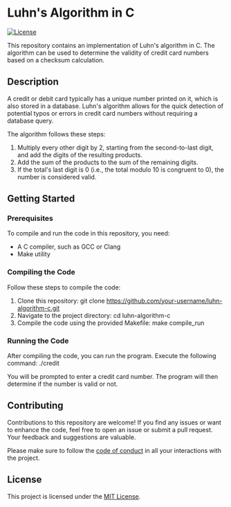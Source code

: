 # Luhn's Algorithm in C

[![License](https://img.shields.io/badge/license-MIT-blue.svg)](LICENSE)

This repository contains an implementation of Luhn's algorithm in C. The algorithm can be used to determine the validity of credit card numbers based on a checksum calculation.

## Description

A credit or debit card typically has a unique number printed on it, which is also stored in a database. Luhn's algorithm allows for the quick detection of potential typos or errors in credit card numbers without requiring a database query.

The algorithm follows these steps:

1. Multiply every other digit by 2, starting from the second-to-last digit, and add the digits of the resulting products.
2. Add the sum of the products to the sum of the remaining digits.
3. If the total's last digit is 0 (i.e., the total modulo 10 is congruent to 0), the number is considered valid.

## Getting Started

### Prerequisites

To compile and run the code in this repository, you need:

- A C compiler, such as GCC or Clang
- Make utility

### Compiling the Code

Follow these steps to compile the code:

1. Clone this repository: git clone https://github.com/your-username/luhn-algorithm-c.git
2. Navigate to the project directory: cd luhn-algorithm-c
3. Compile the code using the provided Makefile: make compile_run

### Running the Code

After compiling the code, you can run the program. Execute the following command: ./credit


You will be prompted to enter a credit card number. The program will then determine if the number is valid or not.

## Contributing

Contributions to this repository are welcome! If you find any issues or want to enhance the code, feel free to open an issue or submit a pull request. Your feedback and suggestions are valuable.

Please make sure to follow the [code of conduct](CODE_OF_CONDUCT.md) in all your interactions with the project.

## License

This project is licensed under the [MIT License](LICENSE).
